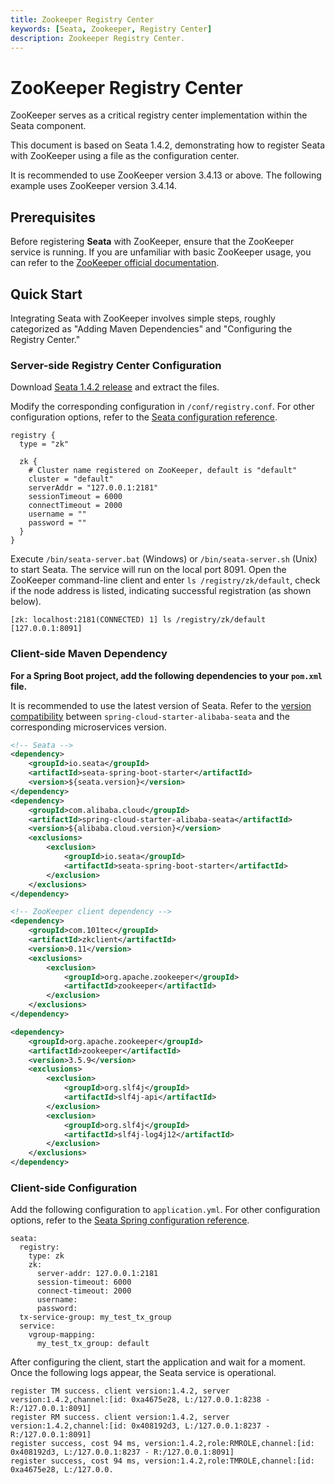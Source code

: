 ```yaml
---
title: Zookeeper Registry Center
keywords: [Seata, Zookeeper, Registry Center]
description: Zookeeper Registry Center.
---
```

#  ZooKeeper Registry Center

ZooKeeper serves as a critical registry center implementation within the Seata component.

This document is based on Seata 1.4.2, demonstrating how to register Seata with ZooKeeper using a file as the configuration center.

It is recommended to use ZooKeeper version 3.4.13 or above. The following example uses ZooKeeper version 3.4.14.

## Prerequisites

Before registering **Seata** with ZooKeeper, ensure that the ZooKeeper service is running. If you are unfamiliar with basic ZooKeeper usage, you can refer to the [ZooKeeper official documentation](https://zookeeper.apache.org/doc/r3.4.14/index.html).

## Quick Start

Integrating Seata with ZooKeeper involves simple steps, roughly categorized as "Adding Maven Dependencies" and "Configuring the Registry Center."

### Server-side Registry Center Configuration

Download [Seata 1.4.2 release](https://github.com/seata/seata/releases/tag/v1.4.2) and extract the files.

Modify the corresponding configuration in `/conf/registry.conf`. For other configuration options, refer to the [Seata configuration reference](https://github.com/seata/seata/blob/develop/script/client/conf/registry.conf).

```
registry {
  type = "zk"

  zk {
    # Cluster name registered on ZooKeeper, default is "default"
    cluster = "default"
    serverAddr = "127.0.0.1:2181"
    sessionTimeout = 6000
    connectTimeout = 2000
    username = ""
    password = ""
  }
}
```

Execute `/bin/seata-server.bat` (Windows) or `/bin/seata-server.sh` (Unix) to start Seata. The service will run on the local port 8091. Open the ZooKeeper command-line client and enter `ls /registry/zk/default`, check if the node address is listed, indicating successful registration (as shown below).

```
[zk: localhost:2181(CONNECTED) 1] ls /registry/zk/default
[127.0.0.1:8091]
```

### Client-side Maven Dependency

**For a Spring Boot project, add the following dependencies to your `pom.xml` file.**

It is recommended to use the latest version of Seata. Refer to the [version compatibility](https://github.com/alibaba/spring-cloud-alibaba/wiki/版本说明) between `spring-cloud-starter-alibaba-seata` and the corresponding microservices version.

```xml
<!-- Seata -->
<dependency>
    <groupId>io.seata</groupId>
    <artifactId>seata-spring-boot-starter</artifactId>
    <version>${seata.version}</version>
</dependency>
<dependency>
    <groupId>com.alibaba.cloud</groupId>
    <artifactId>spring-cloud-starter-alibaba-seata</artifactId>
    <version>${alibaba.cloud.version}</version>
    <exclusions>
        <exclusion>
            <groupId>io.seata</groupId>
            <artifactId>seata-spring-boot-starter</artifactId>
        </exclusion>
    </exclusions>
</dependency>

<!-- ZooKeeper client dependency -->
<dependency>
    <groupId>com.101tec</groupId>
    <artifactId>zkclient</artifactId>
    <version>0.11</version>
    <exclusions>
        <exclusion>
            <groupId>org.apache.zookeeper</groupId>
            <artifactId>zookeeper</artifactId>
        </exclusion>
    </exclusions>
</dependency>

<dependency>
    <groupId>org.apache.zookeeper</groupId>
    <artifactId>zookeeper</artifactId>
    <version>3.5.9</version>
    <exclusions>
        <exclusion>
            <groupId>org.slf4j</groupId>
            <artifactId>slf4j-api</artifactId>
        </exclusion>
        <exclusion>
            <groupId>org.slf4j</groupId>
            <artifactId>slf4j-log4j12</artifactId>
        </exclusion>
    </exclusions>
</dependency>
```

### Client-side Configuration

Add the following configuration to `application.yml`. For other configuration options, refer to the [Seata Spring configuration reference](https://github.com/seata/seata/blob/develop/script/client/spring/application.yml).

```
seata:
  registry:
    type: zk
    zk:
      server-addr: 127.0.0.1:2181
      session-timeout: 6000
      connect-timeout: 2000
      username:
      password:
  tx-service-group: my_test_tx_group
  service:
    vgroup-mapping:
      my_test_tx_group: default
```

After configuring the client, start the application and wait for a moment. Once the following logs appear, the Seata service is operational.

```
register TM success. client version:1.4.2, server version:1.4.2,channel:[id: 0xa4675e28, L:/127.0.0.1:8238 - R:/127.0.0.1:8091]
register RM success. client version:1.4.2, server version:1.4.2,channel:[id: 0x408192d3, L:/127.0.0.1:8237 - R:/127.0.0.1:8091]
register success, cost 94 ms, version:1.4.2,role:RMROLE,channel:[id: 0x408192d3, L:/127.0.0.1:8237 - R:/127.0.0.1:8091]
register success, cost 94 ms, version:1.4.2,role:TMROLE,channel:[id: 0xa4675e28, L:/127.0.0.
```